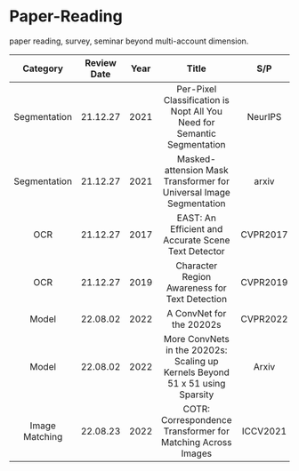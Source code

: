 # Paper-Reading
paper reading, survey, seminar beyond multi-account dimension.


| Category       | Review Date | Year |                                  Title                                         |   S/P    | Paper                                        | Review                                                       |
|:--------------:|:-----------:|------|:------------------------------------------------------------------------------:|:--------:|:--------------------------------------------:|:------------------------------------------------------------:|
| Segmentation   |   21.12.27  | 2021 | Per-Pixel Classification is Nopt All You Need for Semantic Segmentation        | NeurIPS  | [Link](https://arxiv.org/abs/2107.06278)     | [Review](Segmentation/MaskFormer/review-MaskFormer.md)       |
| Segmentation   |   21.12.27  | 2021 | Masked-attension Mask Transformer for Universal Image Segmentation             | arxiv    | [Link](https://arxiv.org/abs/2112.01527)     | [no update](Segmentation/Mask2Former/review-Mask2Former.md)  |
| OCR            |   21.12.27  | 2017 | EAST: An Efficient and Accurate Scene Text Detector                            | CVPR2017 | [Link](https://arxiv.org/abs/1704.03155)     | [no update](OCR-STR/EAST/review-EAST.md)                     |
| OCR            |   21.12.27  | 2019 | Character Region Awareness for Text Detection                                  | CVPR2019 | [Link](https://arxiv.org/abs/1904.01941)     | [no update](OCR-STR/CRAFT/review-CRAFT.md)                   |
| Model          |   22.08.02  | 2022 | A ConvNet for the 20202s                                                       | CVPR2022 | [Link](https://arxiv.org/abs/2201.03545)     | [Review](NeuralNetworks/ConvNeXT+SLak/ConvNeXt+SLak.pdf)     |
| Model          |   22.08.02  | 2022 | More ConvNets in the 20202s: Scaling up Kernels Beyond 51 x 51 using Sparsity  | Arxiv    | [Link](https://arxiv.org/pdf/2207.03620.pdf) | [Review](NeuralNetworks/ConvNeXT+SLak/ConvNeXt+SLak.pdf)     |
| Image Matching |   22.08.23  | 2022 | COTR: Correspondence Transformer for Matching Across Images                    | ICCV2021 | [Link](https://arxiv.org/abs/2103.14167)     | [Review](ImageMatching/COTR/COTR_Review.pdf)       |
